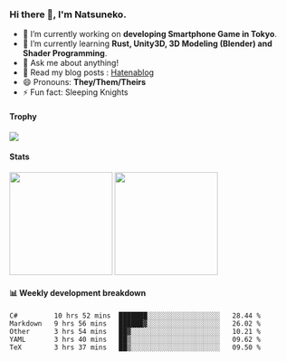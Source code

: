 ### Hi there 👋, I'm Natsuneko.

<!--
**mika-f/mika-f** is a ✨ _special_ ✨ repository because its `README.md` (this file) appears on your GitHub profile.

Here are some ideas to get you started:

- 🔭 I’m currently working on ...
- 🌱 I’m currently learning ...
- 👯 I’m looking to collaborate on ...
- 🤔 I’m looking for help with ...
- 💬 Ask me about ...
- 📫 How to reach me: ...
- 😄 Pronouns: ...
- ⚡ Fun fact: ...
-->

- 🔭 I’m currently working on **developing Smartphone Game in Tokyo**.
- 🌱 I’m currently learning **Rust, Unity3D, 3D Modeling (Blender) and Shader Programming**.
- 💬 Ask me about anything!
- 📝 Read my blog posts : [Hatenablog](https://mikazuki.hatenablog.jp/)
- 😄 Pronouns: **They/Them/Theirs**
- ⚡ Fun fact: Sleeping Knights

#### Trophy

<img src="https://github-profile-trophy.vercel.app/?username=mika-f&no-frame=true&row=1&column=6" />

#### Stats

<p>
  <img src="https://github-readme-stats.vercel.app/api?username=mika-f" height="182" />
  <img src="https://github-readme-stats.vercel.app/api/top-langs/?username=mika-f&layout=compact" height="182" />
</p>


#### 📊 Weekly development breakdown

<!--START_SECTION:waka-->
```text
C#         10 hrs 52 mins  ███████░░░░░░░░░░░░░░░░░░   28.44 % 
Markdown   9 hrs 56 mins   ██████▓░░░░░░░░░░░░░░░░░░   26.02 % 
Other      3 hrs 54 mins   ██▓░░░░░░░░░░░░░░░░░░░░░░   10.21 % 
YAML       3 hrs 40 mins   ██▒░░░░░░░░░░░░░░░░░░░░░░   09.62 % 
TeX        3 hrs 37 mins   ██▒░░░░░░░░░░░░░░░░░░░░░░   09.50 % 
```
<!--END_SECTION:waka-->
